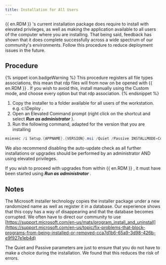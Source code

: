 ```yaml
---
title: Installation for All Users
---
```

{{ en.RDM }} 's current installation package does require to install with elevated privileges, as well as making the application available to all users of the computer where you are installing. That being said, feedback has shown that it does complete successfully across a wide spectrum of our community's environments. Follow this procedure to reduce deployment issues in the future. 

## Procedure 

{% snippet icon.badgeWarning %} 
This procedure registers all file types associations, this mean that rdp files will from now on be opened with {{ en.RDM }} . If you wish to avoid this, install manually using the Custom mode, and choose every option but that rdp association. 
{% endsnippet %}
 
1. Copy the installer to a folder available for all users of the workstation. e.g. c:\Deploy . 
1. Open an Elevated Command prompt (right click on the shortcut and select ***Run as administrator*** ). 
1. Run the following command, adapted for the version that you are installing  

```powershell
msiexec /i Setup.{APPNAME}.{VERSION}.msi /Quiet /Passive INSTALLMODE=Complete 
```
We also recommend disabling the auto-update check as all further installations or upgrades should be performed by an administrator AND using elevated privileges.  

If you wish to proceed with upgrades from within {{ en.RDM }} , it must have been started using ***Run as administrator*** . 

## Notes 

The Microsoft installer technology copies the installer package under a new randomized name as well as register it in a database. Our experience shows that this copy has a way of disappearing and that the database becomes corrupted. We often have to direct our community to use [https://support.microsoft.com/en-us/mats/program_install_and_uninstall](https://support.microsoft.com/en-us/topic/fix-problems-that-block-programs-from-being-installed-or-removed-cca7d1b6-65a9-3d98-426b-e9f927e1eb4d) 

The Quiet and Passive parameters are just to ensure that you do not have to make a choice during the installation. We found that this reduces the risk of errors. 

